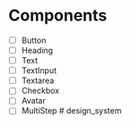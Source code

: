 # Components

- [ ] Button
- [ ] Heading
- [ ] Text
- [ ] TextInput
- [ ] Textarea
- [ ] Checkbox
- [ ] Avatar
- [ ] MultiStep
#   d e s i g n _ s y s t e m  
 